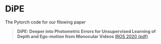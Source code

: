 # DiPE
The Pytorch code for our fllowing paper

> **DiPE: Deeper into Photometric Errors for Unsupervised Learning of Depth and Ego-motion from Monocular Videos**
> [IROS 2020 (pdf)](http://ras.papercept.net/images/temp/IROS/files/0845.pdf)


